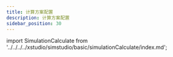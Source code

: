 ```yaml
---
title: 计算方案配置
description: 计算方案配置
sidebar_position: 30
---
```


import SimulationCalculate from '../../../../xstudio/simstudio/basic/simulationCalculate/index.md';

<SimulationCalculate />